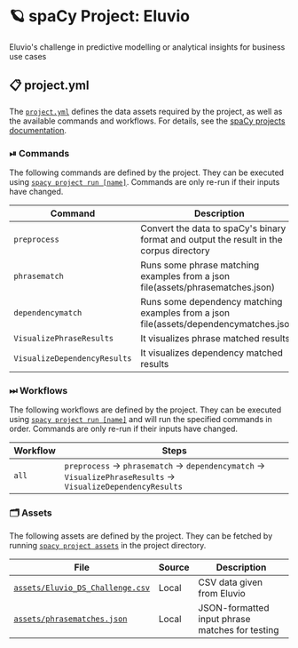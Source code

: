 <!-- SPACY PROJECT: AUTO-GENERATED DOCS START (do not remove) -->

# 🪐 spaCy Project: Eluvio

 Eluvio's challenge in predictive modelling or analytical insights for business use cases  

## 📋 project.yml

The [`project.yml`](project.yml) defines the data assets required by the
project, as well as the available commands and workflows. For details, see the
[spaCy projects documentation](https://spacy.io/usage/projects).

### ⏯ Commands

The following commands are defined by the project. They
can be executed using [`spacy project run [name]`](https://spacy.io/api/cli#project-run).
Commands are only re-run if their inputs have changed.

| Command | Description |
| --- | --- |
| `preprocess` | Convert the data to spaCy's binary format and output the result in the corpus directory  |
| `phrasematch` | Runs some phrase matching examples from a json file(assets/phrasematches.json) |
| `dependencymatch` | Runs some dependency matching examples from a json file(assets/dependencymatches.json) |
| `VisualizePhraseResults` | It visualizes phrase matched results  |
| `VisualizeDependencyResults` | It visualizes dependency matched results  |

### ⏭ Workflows

The following workflows are defined by the project. They
can be executed using [`spacy project run [name]`](https://spacy.io/api/cli#project-run)
and will run the specified commands in order. Commands are only re-run if their
inputs have changed.

| Workflow | Steps |
| --- | --- |
| `all` | `preprocess` &rarr; `phrasematch` &rarr; `dependencymatch` &rarr; `VisualizePhraseResults` &rarr; `VisualizeDependencyResults` |

### 🗂 Assets

The following assets are defined by the project. They can
be fetched by running [`spacy project assets`](https://spacy.io/api/cli#project-assets)
in the project directory.

| File | Source | Description |
| --- | --- | --- |
| [`assets/Eluvio_DS_Challenge.csv`](assets/Eluvio_DS_Challenge.csv) | Local | CSV data given from Eluvio |
| [`assets/phrasematches.json`](assets/phrasematches.json) | Local | JSON-formatted input phrase matches for testing |

<!-- SPACY PROJECT: AUTO-GENERATED DOCS END (do not remove) -->